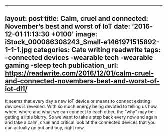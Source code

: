   - --
layout: post
title: Calm, cruel and connected: November’s best and worst of IoT
date: '2016-12-01 11:13:30 +0100'
image: iStock_000086308243_Small-e1461971515892-1-1-1.jpg
categories: Cate writing readwrite
tags:
-connected devices
-wearable tech
-wearable gaming
-sleep tech
publication_url: https://readwrite.com/2016/12/01/calm-cruel-and-connected-novembers-best-and-worst-of-iot-dl1/
---
It seems that every day a new IoT device or means to connect existing devices is revealed. With so much energy being devoted to telling us how, when, where and what we can connect to each other, the “why” may be getting a little blurry. So we want to take a step back every now and again and take a calm, cruel and critical look at the connected devices that you can actually go out and buy, right now.
